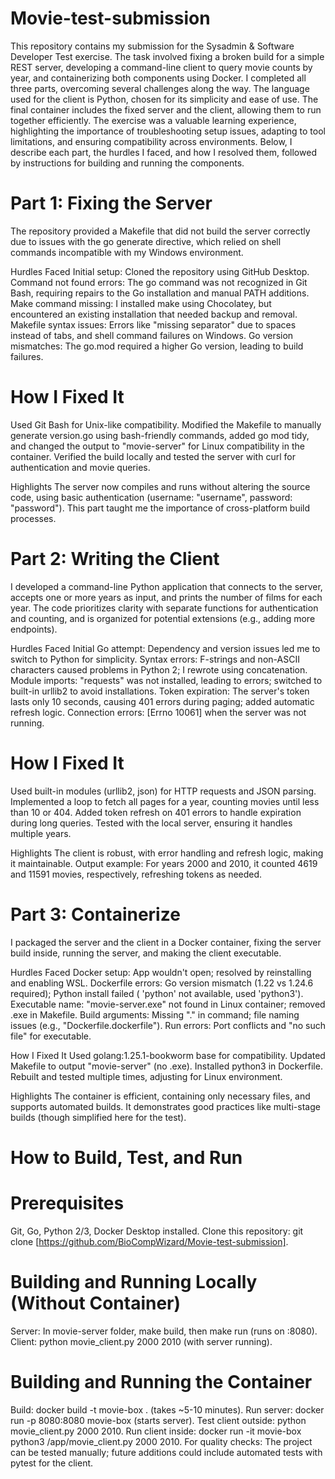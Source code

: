 # Movie-test-submission
This repository contains my submission for the Sysadmin & Software Developer Test exercise. The task involved fixing a broken build for a simple REST server, developing a command-line client to query movie counts by year, and containerizing both components using Docker. I completed all three parts, overcoming several challenges along the way. The language used for the client is Python, chosen for its simplicity and ease of use. The final container includes the fixed server and the client, allowing them to run together efficiently.
The exercise was a valuable learning experience, highlighting the importance of troubleshooting setup issues, adapting to tool limitations, and ensuring compatibility across environments. Below, I describe each part, the hurdles I faced, and how I resolved them, followed by instructions for building and running the components.

# Part 1: Fixing the Server
The repository provided a Makefile that did not build the server correctly due to issues with the go generate directive, which relied on shell commands incompatible with my Windows environment.

Hurdles Faced
Initial setup: Cloned the repository using GitHub Desktop.
Command not found errors: The go command was not recognized in Git Bash, requiring repairs to the Go installation and manual PATH additions.
Make command missing: I installed make using Chocolatey, but encountered an existing installation that needed backup and removal.
Makefile syntax issues: Errors like "missing separator" due to spaces instead of tabs, and shell command failures on Windows.
Go version mismatches: The go.mod required a higher Go version, leading to build failures.

 # How I Fixed It
Used Git Bash for Unix-like compatibility.
Modified the Makefile to manually generate version.go using bash-friendly commands, added go mod tidy, and changed the output to "movie-server" for Linux compatibility in the container.
Verified the build locally and tested the server with curl for authentication and movie queries.

Highlights
The server now compiles and runs without altering the source code, using basic authentication (username: "username", password: "password").
This part taught me the importance of cross-platform build processes.

# Part 2: Writing the Client
I developed a command-line Python application that connects to the server, accepts one or more years as input, and prints the number of films for each year. The code prioritizes clarity with separate functions for authentication and counting, and is organized for potential extensions (e.g., adding more endpoints).

Hurdles Faced
Initial Go attempt: Dependency and version issues led me to switch to Python for simplicity.
Syntax errors: F-strings and non-ASCII characters caused problems in Python 2; I rewrote using concatenation.
Module imports: "requests" was not installed, leading to errors; switched to built-in urllib2 to avoid installations.
Token expiration: The server's token lasts only 10 seconds, causing 401 errors during paging; added automatic refresh logic.
Connection errors: [Errno 10061] when the server was not running.

# How I Fixed It
Used built-in modules (urllib2, json) for HTTP requests and JSON parsing.
Implemented a loop to fetch all pages for a year, counting movies until less than 10 or 404.
Added token refresh on 401 errors to handle expiration during long queries.
Tested with the local server, ensuring it handles multiple years.

Highlights
The client is robust, with error handling and refresh logic, making it maintainable.
Output example: For years 2000 and 2010, it counted 4619 and 11591 movies, respectively, refreshing tokens as needed.

# Part 3: Containerize
I packaged the server and the client in a Docker container, fixing the server build inside, running the server, and making the client executable.

Hurdles Faced
Docker setup: App wouldn't open; resolved by reinstalling and enabling WSL.
Dockerfile errors: Go version mismatch (1.22 vs 1.24.6 required); Python install failed ( 'python' not available, used 'python3').
Executable name: "movie-server.exe" not found in Linux container; removed .exe in Makefile.
Build arguments: Missing "." in command; file naming issues (e.g., "Dockerfile.dockerfile").
Run errors: Port conflicts and "no such file" for executable.

How I Fixed It
Used golang:1.25.1-bookworm base for compatibility.
Updated Makefile to output "movie-server" (no .exe).
Installed python3 in Dockerfile.
Rebuilt and tested multiple times, adjusting for Linux environment.

Highlights
The container is efficient, containing only necessary files, and supports automated builds.
It demonstrates good practices like multi-stage builds (though simplified here for the test).

# How to Build, Test, and Run
# Prerequisites
Git, Go, Python 2/3, Docker Desktop installed.
Clone this repository: git clone [https://github.com/BioCompWizard/Movie-test-submission].

# Building and Running Locally (Without Container)
Server: In movie-server folder, make build, then make run (runs on :8080).
Client: python movie_client.py 2000 2010 (with server running).

# Building and Running the Container
Build: docker build -t movie-box . (takes ~5-10 minutes).
Run server: docker run -p 8080:8080 movie-box (starts server).
Test client outside: python movie_client.py 2000 2010.
Run client inside: docker run -it movie-box python3 /app/movie_client.py 2000 2010.
For quality checks: The project can be tested manually; future additions could include automated tests with pytest for the client.
